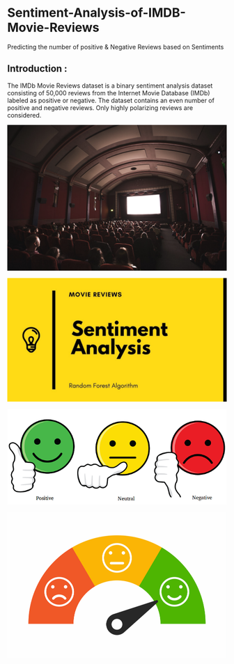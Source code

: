 # Sentiment-Analysis-of-IMDB-Movie-Reviews
Predicting the number of positive &amp; Negative Reviews based on Sentiments 

## Introduction :
The IMDb Movie Reviews dataset is a binary sentiment analysis dataset consisting of 50,000 reviews from the Internet Movie Database (IMDb) labeled as positive or negative. The dataset contains an even number of positive and negative reviews. Only highly polarizing reviews are considered.

![](https://github.com/ShivankUdayawal/Sentiment-Analysis-of-IMDB-Movie-Reviews/blob/main/Images/1_ucPRAFWgrWMjz78IM6lKDw.png)

![](https://github.com/ShivankUdayawal/Sentiment-Analysis-of-IMDB-Movie-Reviews/blob/main/Images/1_DfVLAikBZ5y2ZfECxL5kxA.jpeg)

![](https://github.com/ShivankUdayawal/Sentiment-Analysis-of-IMDB-Movie-Reviews/blob/main/Images/1_FRd4BsrZ2VxKLbvVYJQC6w.png)

![](https://github.com/ShivankUdayawal/Sentiment-Analysis-of-IMDB-Movie-Reviews/blob/main/Images/shutterstock_1073953772.jpg)
